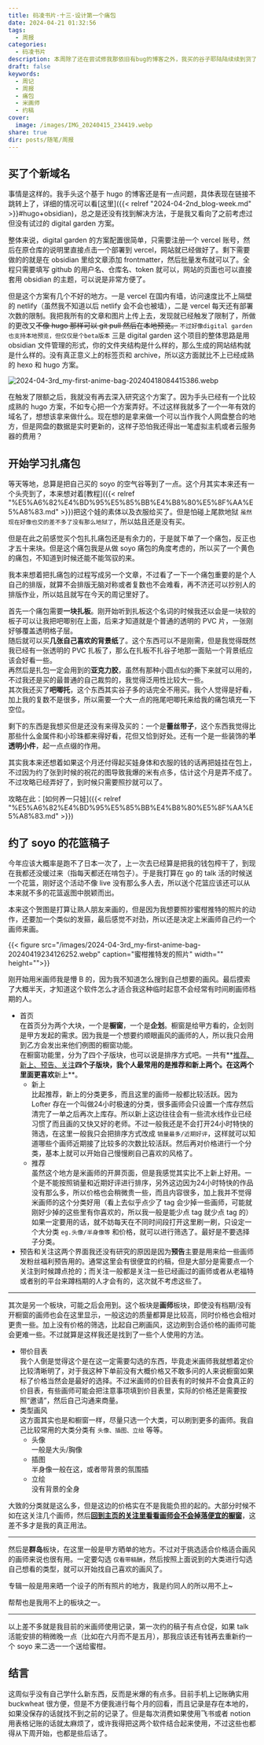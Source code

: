 ```yaml
---
title: 码凌书片·十三·设计第一个痛包
date: 2024-04-21 01:32:56
tags:
  - 周报
categories:
  - 码凌书片
description: 本周除了还在尝试修我那依旧有bug的博客之外，我买的谷子耶陆陆续续到货了。刚好感觉自己手头的东西够整一个痛包了，于是就开始研究痛包了。另外还开始尝试用米画师，约了人生第一个同人稿。
draft: false
keywords:
  - 周记
  - 周报
  - 痛包
  - 米画师
  - 约稿
cover:
  image: /images/IMG_20240415_234419.webp
share: true
dir: posts/随笔/周报
---
```


## 买了个新域名

事情是这样的。我手头这个基于 hugo 的博客还是有一点问题，具体表现在链接不跳转上了，详细的情况可以看[这里]({{< relref "2024-04-2nd_blog-week.md" >}}#hugo+obsidian)，总之是还没有找到解决方法，于是我又看向了之前考虑过但没有试过的 digital garden 方案。

整体来说，digital garden 的方案配置很简单，只需要注册一个 vercel 账号，然后在原仓库的说明里直接点击一个部署到 vercel，网站就已经做好了。剩下需要做的的就是在 obsidian 里给文章添加 frontmatter，然后批量发布就可以了。全程只需要填写 github 的用户名、仓库名、token 就可以，网站的页面也可以直接套用 obsidian 的主题，可以说是非常方便了。

但是这个方案有几个不好的地方。一是 vercel 在国内有墙，访问速度比不上隔壁的 netlify（虽然我不知道以后 netlify 会不会也被墙），二是 vercel 每天还有部署次数的限制。我把我所有的文章和图片上传上去，发现就已经触发了限制了，所做的更改又~~不像 hugo 那样可以 git pull 然后在本地预览。~~ `不过好像digital garden也支持本地预览，但仅仅是个beta版本` 三是 digital garden 这个项目的整体思路是用 obsidian 文件管理的形式，你的文件夹结构是什么样的，那么生成的网站结构就是什么样的。没有真正意义上的标签页和 archive，所以这方面就比不上已经成熟的 hexo 和 hugo 方案。

![2024-04-3rd_my-first-anime-bag-20240418084415386.webp](/images/2024-04-3rd_my-first-anime-bag-20240418084415386.webp)

在触发了限额之后，我就没有再去深入研究这个方案了。因为手头已经有一个比较成熟的 hugo 方案，不如专心把一个方案弄好。不过这样我就多了一个一年有效的域名了，想想该拿来做什么。现在想的是拿来做一个可以当作我个人网盘整合的地方，但是网盘的数据是实时更新的，这样子恐怕我还得出一笔虚拟主机或者云服务器的费用？

## 开始学习扎痛包

等天等地，总算是把自己买的 soyo 的空气谷等到了一点。这个月其实本来还有一个头壳到了，本来想对着[教程]({{< relref "%E5%A6%82%E4%BD%95%E5%85%BB%E4%B8%80%E5%8F%AA%E5%A8%83.md" >}})把这个娃的素体以及衣服给买了。但是怕碰上尾款地狱 `虽然现在好像也交的差不多了没有那么地狱了`，所以姑且还是没有买。

但是在此之前感觉买个包扎扎痛包还是有余力的，于是就下单了一个痛包，反正也才五十来块。但是这个痛包我是从做 soyo 痛包的角度考虑的，所以买了一个黄色的痛包，不知道到时候还能不能驾驭的来。

我本来想着把扎痛包的过程写成另一个文章，不过看了一下一个痛包重要的是个人自己的排版，就算不会排版无脑对称或者复数也不会难看，再不济还可以抄别人的排版作业，所以姑且就写在今天的周记里好了。

首先一个痛包需要**一块扎板**。刚开始听到扎板这个名词的时候我还以会是一块软的板子可以让我把吧唧别在上面，后来才知道就是个普通的透明的 PVC 片，一张刚好够覆盖透明格子层。<br>
随后就可以买**几张自己喜欢的背景纸**了。这个东西可以不是刚需，但是我觉得既然我已经有一张透明的 PVC 扎板了，那么在扎板不扎谷子地那一面贴一个背景纸应该会好看一些。<br>
再然后是扎包一定会用到的**亚克力胶**，虽然有那种小圆点似的撕下来就可以用的，不过我还是买的最普通的自己裁剪的，我觉得泛用性比较大一些。<br>
其次我还买了**吧唧托**，这个东西其实谷子多的话完全不用买。我个人觉得是好看，加上我的复数不是很多，所以需要一个大一点的拖尾吧唧托来给我的痛包填充一下空位。

剩下的东西是我想买但是还没有来得及买的：一个是**蕾丝带子**，这个东西我觉得比那些什么金属件和小珍珠都来得好看，花但又恰到好处。还有一个是一些装饰的**半透明小件**，起一点点缀的作用。

其实我本来还想着如果这个月还付得起买娃身体和衣服的钱的话再把娃挂在包上，不过因为约了张到时候的祝花的图导致我爆的米有点多，估计这个月是弄不成了。不过攻略已经弄好了，到时候只需要照抄就可以了。

攻略在此：[如何养一只娃]({{< relref "%E5%A6%82%E4%BD%95%E5%85%BB%E4%B8%80%E5%8F%AA%E5%A8%83.md" >}})

## 约了 soyo 的花篮稿子

今年应该大概率是跑不了日本一次了，上一次去已经算是把我的钱包榨干了，到现在我都还没缓过来（指每天都还在啃包子）。于是我打算在 go 的 talk 活的时候送一个花篮，刚好这个活动不像 live 没有那么多人去，所以送个花篮应该还可以从本来就不多的花篮返图中脱颖而出。

本来这个贺图是打算让熟人朋友来画的，但是因为我想要照抄蜜柑推特的照片的动作，还要加一个类似的发箍，最后感觉不对劲，所以还是决定上米画师自己约一个画师来画。

{{< figure src="/images/2024-04-3rd_my-first-anime-bag-20240419234126252.webp" caption="蜜柑推特发的照片" width="" height="">}}

刚开始用米画师我是懵 B 的，因为我不知道怎么搜到自己想要的画风。最后摸索了大概半天，才知道这个软件怎么才适合我这种临时起意不会经常有时间刷画师档期的人。

- 首页<br>
	在首页分为两个大块，一个是**橱窗**，一个是**企划**。橱窗是给甲方看的，企划则是甲方发起的需求。因为我是一个想要约顺眼画风的画师的人，所以我只会用到乙方会发出来他们例图的橱窗功能。<br>
	在橱窗功能里，分为了四个子版块，也可以说是排序方式吧。一共有**<u>推荐、新上、预告、关注</u>**四个子版块，我个人最常用的是推荐和新上两个。在这两个里面更喜欢**新上**。
	- 新上<br>
		比起推荐，新上的分类更多，而且这里的画师一般都比较活跃。因为 Lofter 存在一个叫做24小时极速的分类，很多画师会只设置一个库存然后清完了一单之后再次上库存。所以新上这边往往会有一些流水线作业已经习惯了而且画的又快又好的老师。不过一般我还是不会打开24小时特快的筛选，在这里一般我只会把排序方式改成 `销量最多/近期好评`，这样就可以知道哪些个画师近期接了比较多的次数比较活跃。然后再对价格进行一个分类，基本上就可以开始自己慢慢刷自己喜欢的风格了。
	- 推荐<br>
		虽然这个地方是米画师的开屏页面，但是我感觉其实比不上新上好用。一个是不能按照销量和近期好评进行排序，另外这边因为24小时特快的作品没有那么多，所以价格也会稍微贵一些，而且内容很多，加上我并不觉得米画师的这个分类好用（看上去似乎点少了 tag 会少掉一些画师，可能就刚好少掉的这些里有你喜欢的，所以我一般是能少点 tag 就少点 tag 的）如果一定要用的话，就不妨每天在不同时间段打开这里刷一刷，只设定一个大分类 `eg.头像/半身像等` 和价格，就可以进行筛选了。最好是不要选择子分类。<br>
- 预告和关注这两个界面我还没有研究的原因是因为**预告**主要是用来给一些画师发粉丝福利预告用的。通常这里会有很便宜的约稿，但是大部分是需要点一个关注到时候蹲点抢的；而关注一般都是关注一些已经画过的画师或者从老福特或者别的平台来蹲档期的人才会有的，这次就不考虑这些了。

---

其次是另一个板块，可能之后会用到。这个板块是**画师**板块，即使没有档期/没有开橱窗的画师也会在这里显示，一般这边的质量都算是比较高，同时价格也会相对更贵一些。加上没有价格的筛选，比起自己刷画风，这边刷到合适价格的画师可能会更难一些。不过就算是这样我还是找到了一些个人使用的方法。

- 带价目表<br>
	我个人倒是觉得这个是在这一定需要勾选的东西，毕竟走米画师我就想着定价比较清晰明了，对于我这种下单前没有大概价格又不敢多问的人来说橱窗如果标了价格当然会是最好的选择。不过米画师的价目表有的时候并不会食真正的价目表，有些画师可能会把注意事项填到价目表里，实际的价格还是需要按照“邀请”，然后自己沟通来商量。
- 类型画风<br>
	这方面其实也是和橱窗一样，尽量只选一个大类，可以刷到更多的画师。我自己比较常用的大类分类有 `头像、插图、立绘` 等等。
	- 头像<br>
	一般是大头/胸像
	- 插图<br>
	半身像一般在这，或者带背景的氛围插
	- 立绘<br>
	没有背景的全身

大致的分类就是这么多，但是这边的价格实在不是我能负担的起的。大部分时候不如在这关注几个画师，然后<u>**回到主页的关注里看看画师会不会掉落便宜的橱窗**</u>，这差不多才是我的真正用法。

---

然后是**群岛**板块，在这里一般是甲方晒单的地方。不过对于挑选适合价格适合画风的画师来说也很有用。一定要勾选 `仅看带稿酬`，然后按照上面说到的大类进行勾选自己想看的类型，就可以开始找自己喜欢的画风了。

专辑一般是用来晒一个设子的所有照片的地方，我是约同人的所以用不上~

帮帮也是我用不上的板块之一。

---

以上差不多就是我目前的米画师使用记录，第一次约的稿子有点仓促，如果 talk 活能安排的稍微晚一点（比如在六月而不是五月），那我应该还有钱再去重新约一个 soyo 来二选一一个送给蜜柑。

## 结言

这周似乎没有自己学什么新东西，反而是米爆的有点多。目前手机上记账确实用 buckwheat 很方便，但是不方便我进行每个月的回看，而且记录是存在本地的，如果没保存的话就找不到之前的记录了。但是每次消费如果使用飞书或者 notion 用表格记账的话就太麻烦了，或许我得把这两个软件结合起来使用，不过这些也都得从下周开始，也都是些后话了。